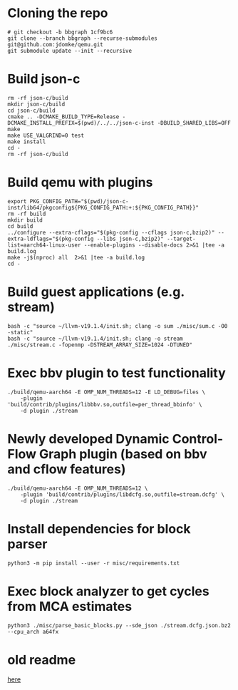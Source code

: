 # Cloning the repo
```
# git checkout -b bbgraph 1cf9bc6
git clone --branch bbgraph --recurse-submodules git@github.com:jdomke/qemu.git
git submodule update --init --recursive
```

# Build json-c
```
rm -rf json-c/build
mkdir json-c/build
cd json-c/build
cmake .. -DCMAKE_BUILD_TYPE=Release -DCMAKE_INSTALL_PREFIX=$(pwd)/../../json-c-inst -DBUILD_SHARED_LIBS=OFF
make
make USE_VALGRIND=0 test
make install
cd -
rm -rf json-c/build
```

# Build qemu with plugins
```
export PKG_CONFIG_PATH="$(pwd)/json-c-inst/lib64/pkgconfig${PKG_CONFIG_PATH:+:${PKG_CONFIG_PATH}}"
rm -rf build
mkdir build
cd build
../configure --extra-cflags="$(pkg-config --cflags json-c,bzip2)" --extra-ldflags="$(pkg-config --libs json-c,bzip2)" --target-list=aarch64-linux-user --enable-plugins --disable-docs 2>&1 |tee -a build.log
make -j$(nproc) all  2>&1 |tee -a build.log
cd -
```

# Build guest applications (e.g. stream)
```
bash -c "source ~/llvm-v19.1.4/init.sh; clang -o sum ./misc/sum.c -O0 -static"
bash -c "source ~/llvm-v19.1.4/init.sh; clang -o stream ./misc/stream.c -fopenmp -DSTREAM_ARRAY_SIZE=1024 -DTUNED"
```

# Exec bbv plugin to test functionality
```
./build/qemu-aarch64 -E OMP_NUM_THREADS=12 -E LD_DEBUG=files \
    -plugin 'build/contrib/plugins/libbbv.so,outfile=per_thread_bbinfo' \
    -d plugin ./stream
```

# Newly developed Dynamic Control-Flow Graph plugin (based on bbv and cflow features)
```
./build/qemu-aarch64 -E OMP_NUM_THREADS=12 \
    -plugin 'build/contrib/plugins/libdcfg.so,outfile=stream.dcfg' \
    -d plugin ./stream
```

# Install dependencies for block parser
```
python3 -m pip install --user -r misc/requirements.txt
```

# Exec block analyzer to get cycles from MCA estimates
```
python3 ./misc/parse_basic_blocks.py --sde_json ./stream.dcfg.json.bz2 --cpu_arch a64fx
```

# old readme
[here](README_org.rst)

